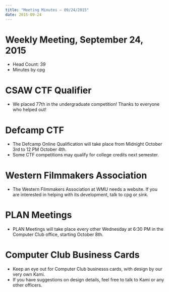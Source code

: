 ```yaml
---
title: "Meeting Minutes – 09/24/2015"
date: 2015-09-24
---
```

# Weekly Meeting, September 24, 2015

- Head Count: 39
- Minutes by cpg

# CSAW CTF Qualifier

- We placed 77th in the undergraduate competition! Thanks to everyone who helped out!

# Defcamp CTF

- The Defcamp Online Qualification will take place from Midnight October 3rd to 12 PM October 4th.
- Some CTF competitions may qualify for college credits next semester.

# Western Filmmakers Association

- The Western Filmmakers Association at WMU needs a website. If you are interested in helping with its development, talk to cpg or sink.

# PLAN Meetings

- PLAN Meetings will take place every other Wednesday at 6:30 PM in the Computer Club office, starting October 8th.

# Computer Club Business Cards

- Keep an eye out for Computer Club businesss cards, with design by our very own Kami.
- If you have suggestions on design details, feel free to talk to Kami or any other officers.
